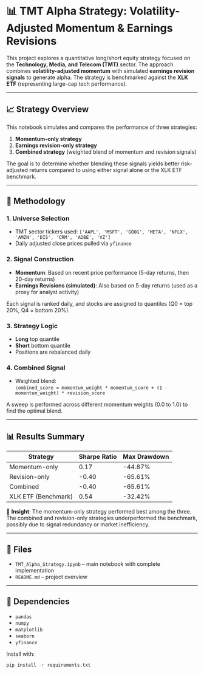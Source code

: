 # 📊 TMT Alpha Strategy: Volatility-Adjusted Momentum & Earnings Revisions

This project explores a quantitative long/short equity strategy focused on the **Technology, Media, and Telecom (TMT)** sector. The approach combines **volatility-adjusted momentum** with simulated **earnings revision signals** to generate alpha. The strategy is benchmarked against the **XLK ETF** (representing large-cap tech performance).

---

## 📈 Strategy Overview

This notebook simulates and compares the performance of three strategies:

1. **Momentum-only strategy**
2. **Earnings revision-only strategy**
3. **Combined strategy** (weighted blend of momentum and revision signals)

The goal is to determine whether blending these signals yields better risk-adjusted returns compared to using either signal alone or the XLK ETF benchmark.

---

## 🧠 Methodology

### 1. **Universe Selection**
- TMT sector tickers used: `['AAPL', 'MSFT', 'GOOG', 'META', 'NFLX', 'AMZN', 'DIS', 'CRM', 'ADBE', 'VZ']`
- Daily adjusted close prices pulled via `yfinance`

### 2. **Signal Construction**
- **Momentum**: Based on recent price performance (5-day returns, then 20-day returns)
- **Earnings Revisions (simulated)**: Also based on 5-day returns (used as a proxy for analyst activity)

Each signal is ranked daily, and stocks are assigned to quantiles (Q0 = top 20%, Q4 = bottom 20%).

### 3. **Strategy Logic**
- **Long** top quantile
- **Short** bottom quantile
- Positions are rebalanced daily

### 4. **Combined Signal**
- Weighted blend:  
  `combined_score = momentum_weight * momentum_score + (1 - momentum_weight) * revision_score`

A sweep is performed across different momentum weights (0.0 to 1.0) to find the optimal blend.

---

## 📊 Results Summary

| Strategy           | Sharpe Ratio | Max Drawdown |
|--------------------|--------------|----------------|
| Momentum-only      | 0.17         | -44.87%         |
| Revision-only      | -0.40        | -65.61%         |
| Combined           | -0.40        | -65.61%         |
| XLK ETF (Benchmark)| 0.54         | -32.42%         |

🔎 **Insight**: The momentum-only strategy performed best among the three. The combined and revision-only strategies underperformed the benchmark, possibly due to signal redundancy or market inefficiency.

---

## 📁 Files

- `TMT_Alpha_Strategy.ipynb` – main notebook with complete implementation
- `README.md` – project overview

---

## 📌 Dependencies

- `pandas`
- `numpy`
- `matplotlib`
- `seaborn`
- `yfinance`

Install with:
```bash
pip install -r requirements.txt
